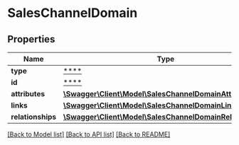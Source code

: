 # SalesChannelDomain

## Properties
Name | Type | Description | Notes
------------ | ------------- | ------------- | -------------
**type** | [****](.md) |  | [optional] 
**id** | [****](.md) |  | [optional] 
**attributes** | [**\Swagger\Client\Model\SalesChannelDomainAttributes**](SalesChannelDomainAttributes.md) |  | [optional] 
**links** | [**\Swagger\Client\Model\SalesChannelDomainLinks**](SalesChannelDomainLinks.md) |  | [optional] 
**relationships** | [**\Swagger\Client\Model\SalesChannelDomainRelationships**](SalesChannelDomainRelationships.md) |  | [optional] 

[[Back to Model list]](../../README.md#documentation-for-models) [[Back to API list]](../../README.md#documentation-for-api-endpoints) [[Back to README]](../../README.md)

